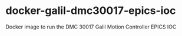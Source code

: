 # docker-galil-dmc30017-epics-ioc
Docker image to run the DMC 30017 Galil Motion Controller EPICS IOC
